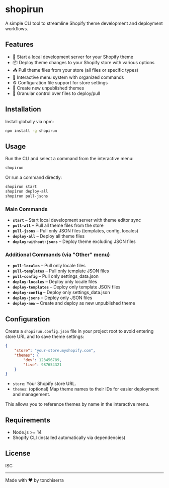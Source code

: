 # shopirun

A simple CLI tool to streamline Shopify theme development and deployment workflows.

## Features
- 🚀 Start a local development server for your Shopify theme
- 📦 Deploy theme changes to your Shopify store with various options
- 📥 Pull theme files from your store (all files or specific types)
- 🎯 Interactive menu system with organized commands
- ⚙️ Configuration file support for store settings
- 🎨 Create new unpublished themes
- 🔧 Granular control over files to deploy/pull

## Installation

Install globally via npm:

```bash
npm install -g shopirun
```

## Usage

Run the CLI and select a command from the interactive menu:

```bash
shopirun
```

Or run a command directly:

```bash
shopirun start
shopirun deploy-all
shopirun pull-jsons
```

### Main Commands
- **`start`** – Start local development server with theme editor sync
- **`pull-all`** – Pull all theme files from the store
- **`pull-jsons`** – Pull only JSON files (templates, config, locales)
- **`deploy-all`** – Deploy all theme files
- **`deploy-without-jsons`** – Deploy theme excluding JSON files

### Additional Commands (via "Other" menu)
- **`pull-locales`** – Pull only locale files
- **`pull-templates`** – Pull only template JSON files  
- **`pull-config`** – Pull only settings_data.json
- **`deploy-locales`** – Deploy only locale files
- **`deploy-templates`** – Deploy only template JSON files
- **`deploy-config`** – Deploy only settings_data.json
- **`deploy-jsons`** – Deploy only JSON files
- **`deploy-new`** – Create and deploy as new unpublished theme

## Configuration

Create a `shopirun.config.json` file in your project root to avoid entering store URL and to save theme settings:

```json
{
    "store": "your-store.myshopify.com",
    "themes": {
        "dev": 123456789,
        "live": 987654321
    }
}
```

- `store`: Your Shopify store URL.
- `themes`: (optional) Map theme names to their IDs for easier deployment and management.

This allows you to reference themes by name in the interactive menu.

## Requirements
- Node.js >= 14
- Shopify CLI (installed automatically via dependencies)

## License
ISC

---

Made with ❤️ by tonchiserra
